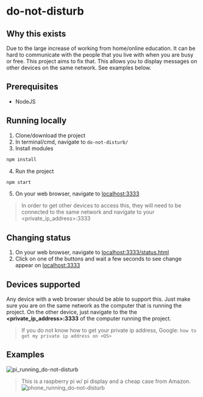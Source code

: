 # do-not-disturb

## Why this exists
Due to the large increase of working from home/online education. It can be hard to communicate with the people that you live with when you are busy or free. This project aims to fix that. This allows you to display messages on other devices on the same network. See examples below.

## Prerequisites
- NodeJS

## Running locally
1) Clone/download the project
2) In terminal/cmd, navigate to `do-not-disturb/`
3) Install modules
```bash
npm install
```
4) Run the project
```bash
npm start
```
5) On your web browser, navigate to [localhost:3333](http://localhost:3333)
>In order to get other devices to access this, they will need to be connected to the same network and navigate to your <private_ip_address>:3333

## Changing status
1) On your web browser, navigate to [localhost:3333/status.html](http://localhost:3333/status.html)
2) Click on one of the buttons and wait a few seconds to see change appear on [localhost:3333](http://localhost:3333)

## Devices supported
Any device with a web browser should be able to support this. Just make sure you are on the same network as the computer that is running the project. On the other device, just navigate to the the **<private_ip_address>:3333** of the computer running the project.
>If you do not know how to get your private ip address, Google: `how to get my private ip address on <OS>`

## Examples
![pi_running_do-not-disturb](https://i.imgur.com/LKA1bXm.jpg)
>This is a raspberry pi w/ pi display and a cheap case from Amazon.
![phone_running_do-not-disturb](https://i.imgur.com/1xsUCOs.jpg)